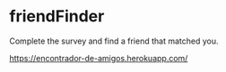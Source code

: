 # friendFinder

Complete the survey and find a friend that matched you.

https://encontrador-de-amigos.herokuapp.com/
